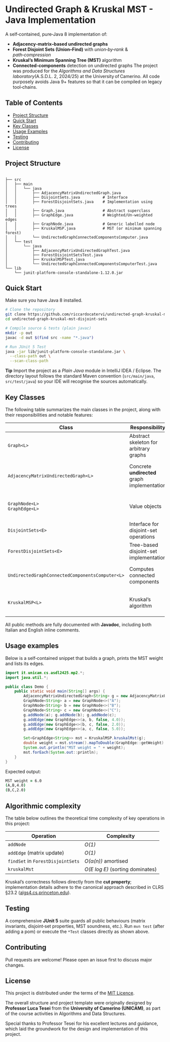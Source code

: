 # Undirected Graph & Kruskal MST - Java Implementation

A self‑contained, pure‑Java 8 implementation of:
- **Adjacency‑matrix–based undirected graphs**
- **Forest Disjoint Sets (Union–Find)** with *union‑by‑rank* & *path‑compression*
- **Kruskal’s Minimum Spanning Tree (MST)** algorithm
- **Connected‑components** detection on undirected graphs
The project was produced for the *Algorithms and Data Structures laboratory*(A.S.D.L. 2, 2024/25) at the University of Camerino. All code purposely avoids Java 9+ features so that it can be compiled on legacy tool‑chains.

## Table of Contents
- [Project Structure](#project-structure)
- [Quick Start](#quick-start)
- [Key Classes](#key-classes)
- [Usage Examples](#usage-examples)
- [Testing](#testing)
- [Contributing](#contributing)
- [License](#license)

## Project Structure
<pre><code>
├── src
│   ├── main
│   │   └── java
│   │       ├── AdjacencyMatrixUndirectedGraph.java
│   │       ├── DisjointSets.java          # Interface
│   │       ├── ForestDisjointSets.java    # Implementation using trees
│   │       ├── Graph.java                 # Abstract superclass
│   │       ├── GraphEdge.java             # Weighted/Un‑weighted edges
│   │       ├── GraphNode.java             # Generic labelled node
│   │       ├── KruskalMSP.java            # MST (or minimum spanning forest)
│   │       └── UndirectedGraphConnectedComponentsComputer.java
│   └── test
│       └── java
│           ├── AdjacencyMatrixUndirectedGraphTest.java
│           ├── ForestDisjointSetsTest.java
│           ├── KruskalMSPTest.java
│           └── UndirectedGraphConnectedComponentsComputerTest.java
└── lib
    └── junit-platform-console-standalone-1.12.0.jar
</code></pre>

## Quick Start
Make sure you have Java 8 installed.
```bash
# Clone the repository
git clone https://github.com/riccardocatervi/undirected-graph-kruskal-mst-disjoint-sets.git
cd undirected-graph-kruskal-mst-disjoint-sets

# Compile source & tests (plain javac)
mkdir -p out
javac -d out $(find src -name "*.java")

# Run JUnit 5 Test
java -jar lib/junit-platform-console-standalone.jar \
  --class-path out \
  --scan-class-path
```

**Tip** Import the project as a *Plain Java* module in IntelliJ IDEA / Eclipse.  The directory layout follows the standard Maven convention (`src/main/java`, `src/test/java`) so your IDE will recognise the sources automatically.

## Key Classes
The following table summarizes the main classes in the project, along with their responsibilities and notable features:

| Class                                               | Responsibility                          | Highlights                                                                                                                                     |
|-----------------------------------------------------|------------------------------------------|------------------------------------------------------------------------------------------------------------------------------------------------|
| `Graph<L>`                                          | Abstract skeleton for arbitrary graphs   | Defines the common API: `addNode`, `addEdge`, `containsNode`, `edgeCount`, `isDirected`, etc.                                                  |
| `AdjacencyMatrixUndirectedGraph<L>`                | Concrete **undirected** graph implementation | Backed by an `ArrayList<ArrayList<GraphEdge<L>>>`; auto-resizing square matrix; `O(1)` node/edge counts; no removals for predictable costs.   |
| `GraphNode<L>`<br/>`GraphEdge<L>`                  | Value objects                            | Equality is defined on node labels and the `(u, v, weight)` triple; immutable and hashable for use in sets and maps.                           |
| `DisjointSets<E>`                                   | Interface for disjoint-set operations    | Defines basic operations: `makeSet`, `findSet`, and `union`.                                                                                   |
| `ForestDisjointSets<E>`                             | Tree-based disjoint-set implementation   | Implements both **union-by-rank** and **path-compression**, achieving amortized `α(n)` time complexity.                                        |
| `UndirectedGraphConnectedComponentsComputer<L>`     | Computes connected components            | Performs a single pass over the edge set using `ForestDisjointSets`; efficiently identifies disjoint components.                               |
| `KruskalMSP<L>`                                     | Kruskal’s algorithm                      | Sorts edges by weight (`O(E log E)`); includes edges iff endpoints are in different sets; returns MST as a `Set<GraphEdge<L>>`.               |

All public methods are fully documented with **Javadoc**, including both Italian and English inline comments.

## Usage examples
Below is a self‑contained snippet that builds a graph, prints the MST weight and lists its edges.
```java
import it.unicam.cs.asdl2425.mp2.*;
import java.util.*;

public class Demo {
    public static void main(String[] args) {
        AdjacencyMatrixUndirectedGraph<String> g = new AdjacencyMatrixUndirectedGraph<>();
        GraphNode<String> a = new GraphNode<>("A");
        GraphNode<String> b = new GraphNode<>("B");
        GraphNode<String> c = new GraphNode<>("C");
        g.addNode(a); g.addNode(b); g.addNode(c);
        g.addEdge(new GraphEdge<>(a, b, false, 4.0));
        g.addEdge(new GraphEdge<>(b, c, false, 2.0));
        g.addEdge(new GraphEdge<>(a, c, false, 5.0));

        Set<GraphEdge<String>> mst = KruskalMSP.kruskalMst(g);
        double weight = mst.stream().mapToDouble(GraphEdge::getWeight).sum();
        System.out.println("MST weight = " + weight);
        mst.forEach(System.out::println);
    }
}
```
Expected output:
```zsh
MST weight = 6.0
(A,B,4.0)
(B,C,2.0)
```
## Algorithmic complexity
The table below outlines the theoretical time complexity of key operations in this project:

| Operation                           | Complexity                         |
|-------------------------------------|-------------------------------------|
| `addNode`                           | *O(1)*                            |
| `addEdge` (matrix update)           | *O(1)*                            |
| `findSet` in `ForestDisjointSets`   | *O(α(n))* amortised               |
| `kruskalMst`                        | *O(E log E)* (sorting dominates)  |

Kruskal’s correctness follows directly from the **cut property**;  
implementation details adhere to the canonical approach described in CLRS §23.2 ([algs4.cs.princeton.edu](https://algs4.cs.princeton.edu)).

## Testing
A comprehensive **JUnit 5** suite guards all public behaviours (matrix invariants, disjoint‑set properties, MST soundness, etc.). Run `mvn test` (after adding a pom) or execute the `*Test` classes directly as shown above.

## Contributing
Pull requests are welcome! Please open an issue first to discuss major changes.

## License
This project is distributed under the terms of the [MIT Licence](LICENSE).

The overall structure and project template were originally designed by **Professor Luca Tesei** from the **University of Camerino (UNICAM)**, as part of the course activities in Algorithms and Data Structures.

Special thanks to Professor Tesei for his excellent lectures and guidance, which laid the groundwork for the design and implementation of this project.
